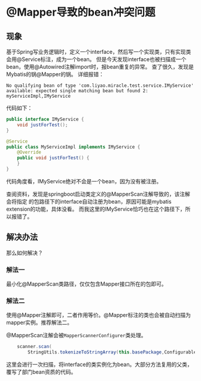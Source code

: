 # @Mapper导致的bean冲突问题

## 现象

基于Spring写业务逻辑时，定义一个interface，然后写一个实现类，只有实现类会用@Service标注，成为一个bean。
但是今天发现interface也被扫描成一个bean，使用@Autowired注解import时，报bean重复的异常。 查了很久，发现是Mybatis的锅@Mapper的锅。 详细报错：

```
No qualifying bean of type 'com.liyao.miracle.test.service.IMyService' available: expected single matching bean but found 2: myServiceImpl,IMyService
```

代码如下：

```java
public interface IMyService {
    void justForTest();
}

@Service
public class MyServiceImpl implements IMyService {
    @Override
    public void justForTest() {
    }
}
```

代码角度看，IMyService绝对不会是一个bean，因为没有被注册。

查阅资料，发现是springboot启动类定义的@MapperScan注解导致的，该注解会将指定 的包路径下的interface自动注册为bean，原因可能是mybatis
extension的功能，具体没看。 而我这里的IMyService恰巧也在这个路径下，所以报错了。

## 解决办法

那么如何解决？

### 解法一

最小化@MapperScan类路径，仅仅包含Mapper接口所在的包即可。

### 解法二

使用@Mapper注解即可，二者作用等价。@Mapper标注的类也会被自动扫描为mapper实例。推荐解法二。

@MapperScan注解会被`MapperScannerConfigurer`类处理。

```java
    scanner.scan(
        StringUtils.tokenizeToStringArray(this.basePackage,ConfigurableApplicationContext.CONFIG_LOCATION_DELIMITERS));
```

这里会进行一次扫描，将interface的类实例化为bean。大部分方法复用的父类，覆写了部门bean资质的代码。